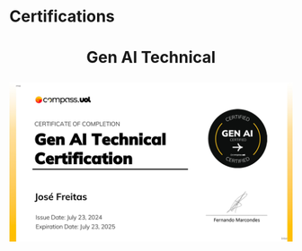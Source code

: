 # Certifications

<h1 align="center">
  <p>Gen AI Technical</p>
  <img src="Gen_AI_Technical.jpg" width="800" />
</h1>
